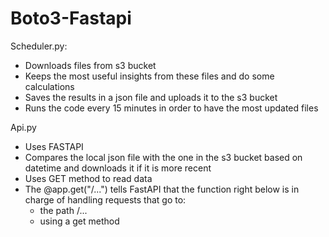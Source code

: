 # Boto3-Fastapi

Scheduler.py:
- Downloads files from s3 bucket
- Keeps the most useful insights from these files and do some calculations
- Saves the results in a json file and uploads it to the s3 bucket
- Runs the code every 15 minutes in order to have the most updated files


Api.py
- Uses FASTAPI
- Compares the local json file with the one in the s3 bucket based on datetime and downloads it if it is more recent
- Uses GET method to read data
- The @app.get("/...") tells FastAPI that the function right below is in charge of handling requests that go to:
  - the path /...
  - using a get method
